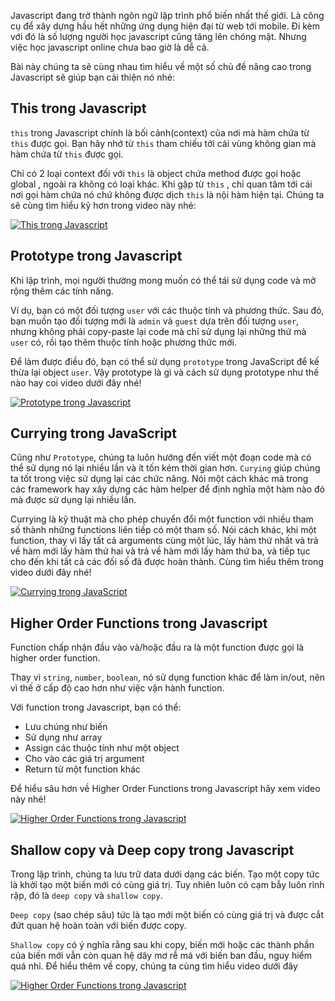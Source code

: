 Javascript đang trở thành ngôn ngữ lập trình phổ biến nhất thế giới. Là công cụ để xây dựng hầu hết những ứng dụng hiện đại từ web tới mobile. Đi kèm với đó là số lượng người học javascript cũng tăng lên chóng mặt. Nhưng việc học javascript online chưa bao giờ là dễ cả.

Bài này chúng ta sẽ cùng nhau tìm hiểu về một số chủ đề nâng cao trong Javascript sẽ giúp bạn cải thiện nó nhé:

## This trong Javascript

`this` trong Javascript chính là bối cảnh(context) của nơi mà hàm chứa từ `this` được gọi. Bạn hãy nhớ từ `this` tham chiếu tới cái vùng không gian mà hàm chứa từ `this` được gọi.

Chỉ có 2 loại context đối với `this` là object chứa method được gọi hoặc global , ngoài ra không có loại khác. Khi gặp từ `this` , chỉ quan tâm tới cái nơi gọi hàm chứa nó chứ không được dịch `this` là nội hàm hiện tại.
Chúng ta sẽ cùng tìm hiểu kỹ hơn trong video này nhé:

[![This trong Javascript](https://i9.ytimg.com/vi_webp/NlvKvQWB2EI/mqdefault.webp?v=62218142&sqp=CPys3ZcG&rs=AOn4CLD2QfargutHCndbCNINs84kaGfDGw)](https://www.youtube.com/watch?v=UmX4kyB2wfg)

## Prototype trong Javascript

Khi lập trình, mọi người thường mong muốn có thể tái sử dụng code và mở rộng thêm các tính năng.

Ví dụ, bạn có một đối tượng `user` với các thuộc tính và phương thức. Sau đó, bạn muốn tạo đối tượng mới là `admin` và `guest` dựa trên đối tượng `user`, nhưng không phải copy-paste lại code mà chỉ sử dụng lại những thứ mà `user` có, rồi tạo thêm thuộc tính hoặc phương thức mới.

Để làm được điều đó, bạn có thể sử dụng `prototype` trong JavaScript để kế thừa lại object `user`. Vậy prototype là gì và cách sử dụng prototype như thế nào hay coi video dưới đây nhé!

[![Prototype trong Javascript](https://i9.ytimg.com/vi_webp/ETMBVu7xWlc/mqdefault.webp?v=621de152&sqp=CKiv3ZcG&rs=AOn4CLCgXrVMjc606G98E6wtOnCpApfOMQ)](https://www.youtube.com/watch?v=ETMBVu7xWlc&ab_channel=TechMely)

## Currying trong JavaScript

Cũng như `Prototype`, chúng ta luôn hướng đến viết một đoạn code mà có thể sử dụng nó lại nhiều lần và ít tốn kém thời gian hơn. `Curying` giúp chúng ta tốt trong việc sử dụng lại các chức năng. Nói một cách khác mà trong các framework hay xây dựng các hàm helper để định nghĩa một hàm nào đó mà được sử dụng lại nhiều lần.

Currying là kỹ thuật mà cho phép chuyển đổi một function với nhiều tham số thành những functions liên tiếp có một tham số. Nói cách khác, khi một function, thay vì lấy tất cả arguments cùng một lúc, lấy hàm thứ nhất và trả về hàm mới lấy hàm thứ hai và trả về hàm mới lấy hàm thứ ba, và tiếp tục cho đến khi tất cả các đối số đã được hoàn thành. Cùng tìm hiểu thêm trong video dưới đây nhé!

[![Currying trong JavaScript](https://i9.ytimg.com/vi_webp/d6s3BXUjOy0/mqdefault.webp?v=622866a6&sqp=CNSx3ZcG&rs=AOn4CLAnXP4JCXNnT_h6n7lurhfT0HMkIw)](https://www.youtube.com/watch?v=d6s3BXUjOy0&ab_channel=TechMely)

## Higher Order Functions trong Javascript

Function chấp nhận đầu vào và/hoặc đầu ra là một function được gọi là higher order function.

Thay vì `string`, `number`, `boolean`, nó sử dụng function khác để làm in/out, nên vì thế ở cấp độ cao hơn như việc vận hành function.

Với function trong Javascript, bạn có thể:

- Lưu chúng như biến
- Sử dụng như array
- Assign các thuộc tính như một object
- Cho vào các giá trị argument
- Return từ một function khác

Để hiểu sâu hơn về Higher Order Functions trong Javascript hãy xem video này nhé!

[![Higher Order Functions trong Javascript](https://i9.ytimg.com/vi_webp/d8X241FCJNs/mqdefault.webp?v=6230a6e0&sqp=CIC03ZcG&rs=AOn4CLDwpOiYXWHXEhSohP3l2BqAyFRvXQ)](https://www.youtube.com/watch?v=d8X241FCJNs&ab_channel=TechMely)

## Shallow copy và Deep copy trong Javascript 

Trong lập trình, chúng ta lưu trữ data dưới dạng các biến. Tạo một copy tức là khởi tạo một biến mới có cùng giá trị. Tuy nhiên luôn có cạm bẫy luôn rình rập, đó là `deep copy` và `shallow copy`.

`Deep copy` (sao chép sâu) tức là tạo mới một biến có cùng giá trị và được cắt đứt quan hệ hoàn toàn với biến được copy.

`Shallow copy` có ý nghĩa rằng sau khi copy, biến mới hoặc các thành phần của biến mới vẫn còn quan hệ dây mơ rễ má với biến ban đầu, nguy hiểm quá nhỉ. Để hiểu thêm về copy, chúng ta cùng tìm hiểu video dưới đây

[![Higher Order Functions trong Javascript](https://i9.ytimg.com/vi_webp/VCsiG54IdSw/mqdefault.webp?v=623ff212&sqp=CKy23ZcG&rs=AOn4CLBAhsoT1ugMFuIBK2BlMce5U0xLgg)](https://www.youtube.com/watch?v=VCsiG54IdSw&ab_channel=TechMely)

